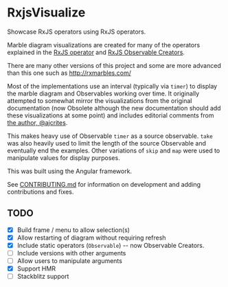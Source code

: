 # RxjsVisualize

Showcase RxJS operators using RxJS operators.

Marble diagram visualizations are created for many of the
operators explained in the [RxJS operator](https://rxjs.dev/api/operators)
and [RxJS Observable Creators](https://rxjs.dev/api/index).

There are many other versions of this project and some are more advanced than
this one such as http://rxmarbles.com/

Most of the implementations use an interval (typically via `timer`) to display
the marble diagram and Observables working over time. It originally attempted to
somewhat mirror the visualizations from the original documentation (now Obsolete
although the new documentation should add these visualizations at some point)
and includes editorial comments from
[the author, @ajcrites](https://github.com/ajcrites).

This makes heavy use of Observable `timer` as a source observable. `take` was
also heavily used to limit the length of the source Observable and eventually
end the examples. Other variations of `skip` and `map` were used to manipulate
values for display purposes.

This was built using the Angular framework.

See [CONTRIBUTING.md](CONTRIBUTING.md) for information on development and adding
contributions and fixes.

## TODO
* [x] Build frame / menu to allow selection(s)
* [x] Allow restarting of diagram without requiring refresh
* [x] Include static operators (`Observable`) -- now Observable Creators.
* [ ] Include versions with other arguments
* [ ] Allow users to manipulate arguments
* [x] Support HMR
* [ ] Stackblitz support
